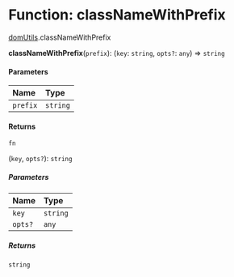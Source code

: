 # Function: classNameWithPrefix

[domUtils](/en/auto-docs/free-layout-editor/modules/domUtils.md).classNameWithPrefix

**classNameWithPrefix**(`prefix`): (`key`: `string`, `opts?`: `any`) => `string`

#### Parameters

| Name | Type |
| :------ | :------ |
| `prefix` | `string` |

#### Returns

`fn`

(`key`, `opts?`): `string`

##### Parameters

| Name | Type |
| :------ | :------ |
| `key` | `string` |
| `opts?` | `any` |

##### Returns

`string`
